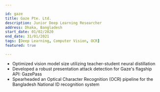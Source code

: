 ```yaml
---

id: gaze
title: Gaze Pte. Ltd.
description: Junior Deep Learning Researcher
address: Dhaka, Bangladesh
start_date: 01/02/2020
end_date: 31/01/2021
tags: [Deep Learning, Computer Vision, OCR]
featured: true

---
```


- Optimized vision model size utilizing teacher-student neural distillation
- Developed a robust presentation attack detection for Gaze's flagship API: GazePass
- Spearheaded an Optical Character Recognition (OCR) pipeline for the Bangladesh National ID recognition system
